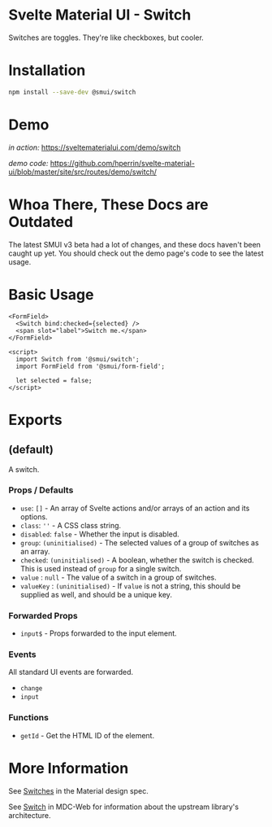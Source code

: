 # Svelte Material UI - Switch

Switches are toggles. They're like checkboxes, but cooler.

# Installation

```sh
npm install --save-dev @smui/switch
```

# Demo

_in action:_ https://sveltematerialui.com/demo/switch

_demo code:_ https://github.com/hperrin/svelte-material-ui/blob/master/site/src/routes/demo/switch/

# Whoa There, These Docs are Outdated

The latest SMUI v3 beta had a lot of changes, and these docs haven't been caught up yet. You should check out the demo page's code to see the latest usage.

# Basic Usage

```svelte
<FormField>
  <Switch bind:checked={selected} />
  <span slot="label">Switch me.</span>
</FormField>

<script>
  import Switch from '@smui/switch';
  import FormField from '@smui/form-field';

  let selected = false;
</script>
```

# Exports

## (default)

A switch.

### Props / Defaults

- `use`: `[]` - An array of Svelte actions and/or arrays of an action and its options.
- `class`: `''` - A CSS class string.
- `disabled`: `false` - Whether the input is disabled.
- `group`: `(uninitialised)` - The selected values of a group of switches as an array.
- `checked`: `(uninitialised)` - A boolean, whether the switch is checked. This is used instead of `group` for a single switch.
- `value` : `null` - The value of a switch in a group of switches.
- `valueKey` : `(uninitialised)` - If `value` is not a string, this should be supplied as well, and should be a unique key.

### Forwarded Props

- `input$` - Props forwarded to the input element.

### Events

All standard UI events are forwarded.

- `change`
- `input`

### Functions

- `getId` - Get the HTML ID of the element.

# More Information

See [Switches](https://material.io/components/switches) in the Material design spec.

See [Switch](https://github.com/material-components/material-components-web/tree/v10.0.0/packages/mdc-switch) in MDC-Web for information about the upstream library's architecture.
